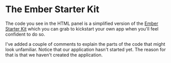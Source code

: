 The Ember Starter Kit
=====================

The code you see in the HTML panel is a simplified version of the [Ember Starter Kit](https://github.com/emberjs/starter-kit) which you can grab to kickstart your own app when you'll feel confident to do so.

I've added a couple of comments to explain the parts of the code that might look unfamiliar. Notice that our application hasn't started yet. The reason for that is that we haven't created the application.
